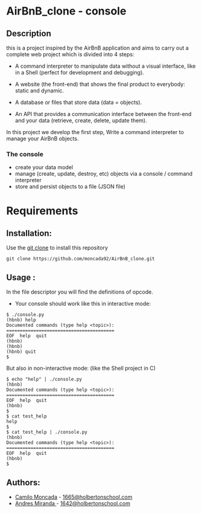 # AirBnB_clone - console
## Description

this is a project inspired by the AirBnB application and aims to carry out a complete web project which is divided into 4 steps:

* A command interpreter to manipulate data without a visual interface, like in a Shell (perfect for development and debugging).

* A website (the front-end) that shows the final product to everybody: static and dynamic.

* A database or files that store data (data = objects).

* An API that provides a communication interface between the front-end and your data (retrieve, create, delete, update them).


In this project we develop the first step, Write a command interpreter to manage your AirBnB objects.

### The console
* create your data model
* manage (create, update, destroy, etc) objects via a console / command interpreter
* store and persist objects to a file (JSON file)

# Requirements

## Installation:
Use the  [git clone](https://github.com/moncada92/AirBnB_clone.git) to install this repository
```
git clone https://github.com/moncada92/AirBnB_clone.git
```
## Usage :
In the file descriptor you will find the definitions of opcode.
* Your console should work like this in interactive mode:
```
$ ./console.py
(hbnb) help
Documented commands (type help <topic>):
========================================
EOF  help  quit
(hbnb) 
(hbnb) 
(hbnb) quit
$
```
But also in non-interactive mode: (like the Shell project in C)
```
$ echo "help" | ./console.py
(hbnb)
Documented commands (type help <topic>):
========================================
EOF  help  quit
(hbnb) 
$
$ cat test_help
help
$
$ cat test_help | ./console.py
(hbnb)
Documented commands (type help <topic>):
========================================
EOF  help  quit
(hbnb) 
$
```

## Authors:
-   [Camilo Moncada](https://github.com/moncada92) - 1665@holbertonschool.com
-   [Andres Miranda ](https://github.com/AMIRANDA9112) - 1642@holbertonschool.com
